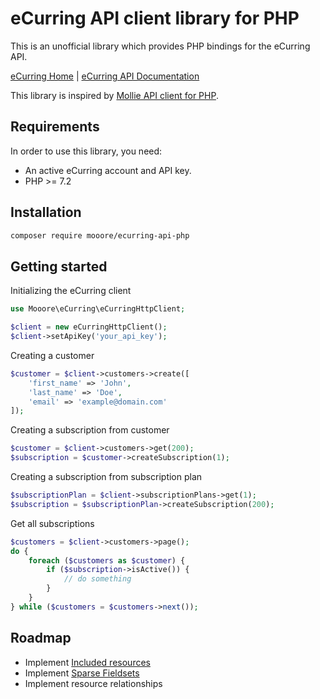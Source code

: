 # eCurring API client library for PHP

This is an unofficial library which provides PHP bindings for the eCurring API. 

[eCurring Home](https://www.ecurring.com/) | [eCurring API Documentation](https://docs.ecurring.com/)

This library is inspired by [Mollie API client for PHP](https://github.com/mollie/mollie-api-php). 

## Requirements

In order to use this library, you need:
- An active eCurring account and API key.
- PHP >= 7.2

## Installation

```bash
composer require mooore/ecurring-api-php
```

## Getting started

Initializing the eCurring client

```php
use Mooore\eCurring\eCurringHttpClient;

$client = new eCurringHttpClient();
$client->setApiKey('your_api_key');
```

Creating a customer

```php
$customer = $client->customers->create([
    'first_name' => 'John',
    'last_name' => 'Doe',
    'email' => 'example@domain.com'
]);
```

Creating a subscription from customer

```php
$customer = $client->customers->get(200);
$subscription = $customer->createSubscription(1);
```

Creating a subscription from subscription plan

```php
$subscriptionPlan = $client->subscriptionPlans->get(1);
$subscription = $subscriptionPlan->createSubscription(200);
```

Get all subscriptions

```php
$customers = $client->customers->page();
do {
    foreach ($customers as $customer) {
        if ($subscription->isActive()) {
            // do something
        }
    }
} while ($customers = $customers->next());
```

## Roadmap

- Implement [Included resources](https://docs.ecurring.com/includes)
- Implement [Sparse Fieldsets](https://docs.ecurring.com/sparse-fieldsets)
- Implement resource relationships
